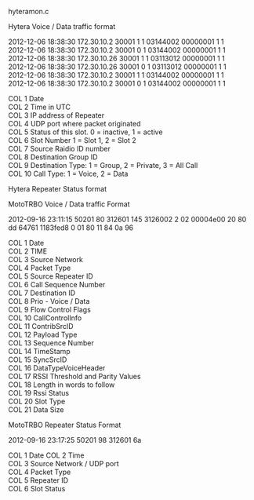 hyteramon.c

Hytera Voice / Data traffic format

2012-12-06 18:38:30 172.30.10.2 30001 1 1 03144002 00000001 1 1  
2012-12-06 18:38:30 172.30.10.2 30001 0 1 03144002 00000001 1 1  
2012-12-06 18:38:30 172.30.10.26 30001 1 1 03113012 00000001 1 1  
2012-12-06 18:38:30 172.30.10.26 30001 0 1 03113012 00000001 1 1  
2012-12-06 18:38:30 172.30.10.2 30001 1 1 03144002 00000001 1 1  
2012-12-06 18:38:30 172.30.10.2 30001 0 1 03144002 00000001 1 1


COL 1	Date  
COL 2	Time in UTC  
COL 3	IP address of Repeater  
COL 4 	UDP port where packet originated  
COL 5	Status of this slot. 0 = inactive, 1 = active  
COL 6	Slot Number 1 = Slot 1, 2 = Slot 2  
COL 7	Source Raidio ID number  
COL 8	Destination Group ID  
COL 9	Destination Type: 1 = Group, 2 = Private, 3 = All Call  
COL 10	Call Type: 1 = Voice, 2 = Data  


Hytera Repeater Status format

MotoTRBO Voice / Data traffic Format

2012-09-16 23:11:15 50201 80 312601 145 3126002 2 02 00004e00 20 80 dd 64761 1183fed8 0  01 80 11 84 0a 96  

COL 1 	Date  
COL 2 	TIME  
COL 3 	Source Network  
COL 4		Packet Type  
COL 5		Source Repeater ID  
COL 6		Call Sequence Number  
COL	7		Destination ID  
COL 8		Prio - Voice / Data  
COL 9		Flow Control Flags  
COL 10	CallControlInfo  
COL 11	ContribSrcID  
COL 12	Payload Type  
COL 13	Sequence Number  
COL 14	TimeStamp  
COL 15	SyncSrcID  
COL 16	DataTypeVoiceHeader  
COL 17	RSSI Threshold and Parity Values  
COL 18	Length in words to follow  
COL 19	Rssi Status  
COL 20	Slot Type  
COL 21	Data Size  

MotoTRBO Repeater Status Format

2012-09-16 23:17:25 50201 98 312601 6a  

COL 1		Date
COL 2		Time  
COL 3		Source Network / UDP port  
COL 4		Packet Type  
COL 5		Repeater ID  
COL 6		Slot Status  

